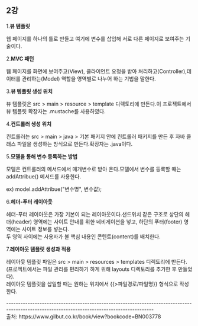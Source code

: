 <h2>2강</h2>
1.<strong>뷰 템플릿</strong><br>
<p>웹 페이지를 하나의 틀로 만들고 여기에 변수를 삽입해 서로 다른 페이지로 보여주는 기술이다.</p>
2.<strong>MVC 패턴</strong><br>
<p>웹 페이지를 화면에 보여주고(View), 클라이언트 요청을 받아 처리하고(Controller),데이터를 관리하는(Model) 역할을 영역별로 나누어 하는 기법을 말한다.</p>
3.<strong>뷰 템플릿 생성 위치</strong><br>
<p>뷰 템플릿은 src > main > resource > template 디렉토리에 만든다.이 프로젝트에서 뷰 템플릿 확장자는 .mustache를 사용하였다.</p>
4.<strong>컨트롤러 생성 위치</strong><br>
<p>컨트롤러는 src > main > java > 기본 패키지 안에 컨트롤러 패키지를 만든 후 자바 클래스 파일을 생성하는 방식으로 만든다.확장자는 .java이다.</p>
5.<strong>모델을 통해 변수 등록하는 방법</strong><br>
<p>모델은 컨트롤러의 메서드에서 매개변수로 받아 온다.모델에서 변수를 등록할 때는 addAttribue() 메서드를 사용한다.</p>
<p>ex) model.addAttribue("변수명", 변수값);</p>
6.<strong>헤더-푸터 레이아웃</strong><br>
<p>헤더-푸터 레이아웃은 가장 기본이 되는 레이아웃이다.샌드위치 같은 구조로 상단의 헤더(header) 영역에는 사이트 안내를 위한 네비게이션을 넣고, 하단의 푸터(footer) 영역에는 사이트 정보를 넣는다.<br>
두 영역 사이에는 사용자가 볼 핵심 내용인 콘텐트(content)를 배치한다.</p>
7.<strong>레이아웃 템플릿 생성과 적용</strong><br>
<p>레이아웃 템플릿 파일은 src > main > resources > templates 디렉토리에 만든다.(프로젝트에서는 파일 관리를 편리하기 하게 위해 layouts 디렉토리를 추가한 후 만들었다).<br>
레이아웃 템플릿을 삽일할 때는 원하는 위치에서 {{>파일경로/파일명}} 형식으로 작성한다.</p>
--------------------------------------------------------------------------------------------------------------------------------------------<br>
출처: https://www.gilbut.co.kr/book/view?bookcode=BN003778
